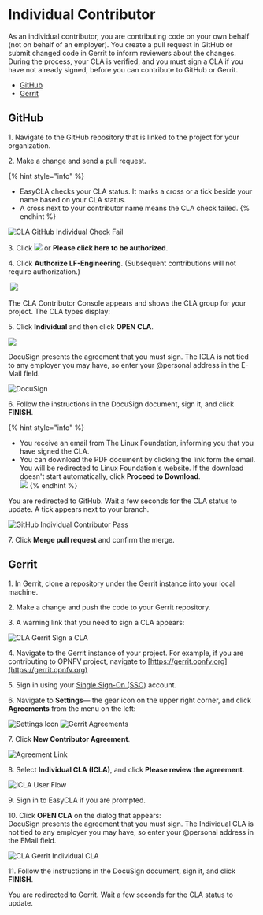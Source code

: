 # Individual Contributor

As an individual contributor, you are contributing code on your own behalf (not on behalf of an employer). You create a pull request in GitHub or submit changed code in Gerrit to inform reviewers about the changes. During the process, your CLA is verified, and you must sign a CLA if you have not already signed, before you can contribute to GitHub or Gerrit.

* [GitHub](individual-contributor.md#github)
* [Gerrit](individual-contributor.md#gerrit)

## GitHub

1\. Navigate to the GitHub repository that is linked to the project for your organization.

2\. Make a change and send a pull request.

{% hint style="info" %}
* EasyCLA checks your CLA status. It marks a cross or a tick beside your name based on your CLA status.
* A cross next to your contributor name means the CLA check failed.
{% endhint %}

![CLA GitHub Individual Check Fail](../../../.gitbook/assets/cla-github-individual-check-fail.png)

3\. Click ![](../../../.gitbook/assets/lfx-easycla.png) or **Please click here to be authorized**.

4\. Click **Authorize LF-Engineering**. (Subsequent contributions will not require authorization.)

​ ![](../../../.gitbook/assets/authorize-linux-foundation-easycla.png)&#x20;

The CLA Contributor Console appears and shows the CLA group for your project. The CLA types display:

5\. Click **Individual** and then click **OPEN CLA**.

![](<../../../.gitbook/assets/individual-cla (1).png>)

DocuSign presents the agreement that you must sign. The ICLA is not tied to any employer you may have, so enter your @personal address in the E-Mail field.

![DocuSign](../../../.gitbook/assets/cla-docusign.png)

6\. Follow the instructions in the DocuSign document, sign it, and click **FINISH**.

{% hint style="info" %}
* You receive an email from The Linux Foundation, informing you that you have signed the CLA.&#x20;
* You can download the PDF document by clicking the link form the email. You will be redirected to Linux Foundation's website. If the download doesn't start automatically, click **Proceed to Download**.\
  ![](../../../.gitbook/assets/proceed-to-download-icla.png)&#x20;
{% endhint %}

You are redirected to GitHub. Wait a few seconds for the CLA status to update. A tick appears next to your branch.

![GitHub Individual Contributor Pass](../../../.gitbook/assets/cla-github-individual-contributor-pass.png)

7\. Click **Merge pull request** and confirm the merge.

## Gerrit

1\. In Gerrit, clone a repository under the Gerrit instance into your local machine.

2\. Make a change and push the code to your Gerrit repository.

3\. A warning link that you need to sign a CLA appears:

![CLA Gerrit Sign a CLA](../../../.gitbook/assets/cla-gerrit-sign-a-cla.png)

4\. Navigate to the Gerrit instance of your project. For example, if you are contributing to OPNFV project, navigate to [https://gerrit.opnfv.org](https://gerrit.opnfv.org)​

5\. Sign in using your [Single Sign-On (SSO)](../../../sso/sign-in/) account.

6\. Navigate to **Settings**— the gear icon on the upper right corner, and click **Agreements** from the menu on the left:

​![Settings Icon](../../../.gitbook/assets/settings-icon.png)​    ​![Gerrit Agreements](../../../.gitbook/assets/agreements.png)​

7\. Click **New Contributor Agreement**.

![Agreement Link](../../../.gitbook/assets/agreement-link.png)

8\. Select **Individual CLA (ICLA)**, and click **Please review the agreement**.

![ICLA User Flow](../../../.gitbook/assets/icla-flow.png)

9\. Sign in to EasyCLA if you are prompted.

10\. Click **OPEN CLA** on the dialog that appears:\
DocuSign presents the agreement that you must sign. The Individual CLA is not tied to any employer you may have, so enter your @personal address in the EMail field.

![CLA Gerrit Individual CLA](../../../.gitbook/assets/cla-gerrit-individual-cla-open-cla.png)

11\. Follow the instructions in the DocuSign document, sign it, and click **FINISH**.

You are redirected to Gerrit. Wait a few seconds for the CLA status to update.

